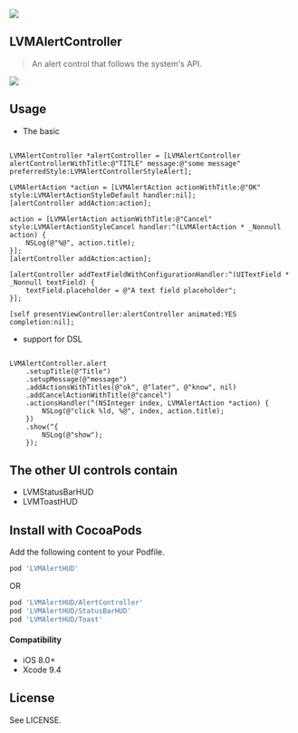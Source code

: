![](https://travis-ci.org/DouKing/LVMAlertHUD.svg?branch=master)


## LVMAlertController

> An alert control that follows the system's API.

![](./capture.gif)

## Usage

- The basic

```objc

LVMAlertController *alertController = [LVMAlertController alertControllerWithTitle:@"TITLE" message:@"some message" preferredStyle:LVMAlertControllerStyleAlert];

LVMAlertAction *action = [LVMAlertAction actionWithTitle:@"OK" style:LVMAlertActionStyleDefault handler:nil];
[alertController addAction:action];

action = [LVMAlertAction actionWithTitle:@"Cancel" style:LVMAlertActionStyleCancel handler:^(LVMAlertAction * _Nonnull action) {
    NSLog(@"%@", action.title);
}];
[alertController addAction:action];

[alertController addTextFieldWithConfigurationHandler:^(UITextField * _Nonnull textField) {
    textField.placeholder = @"A text field placeholder";
}];

[self presentViewController:alertController animated:YES completion:nil];

```

- support for DSL

```objc

LVMAlertController.alert
    .setupTitle(@"Title")
    .setupMessage(@"message")
    .addActionsWithTitles(@"ok", @"later", @"know", nil)
    .addCancelActionWithTitle(@"cancel")
    .actionsHandler(^(NSInteger index, LVMAlertAction *action) {
        NSLog(@"click %ld, %@", index, action.title);
    })
    .show(^{
        NSLog(@"show");
    });

```

## The other UI controls contain

- LVMStatusBarHUD
- LVMToastHUD

## Install with CocoaPods

Add the following content to your Podfile.

```ruby
pod 'LVMAlertHUD'
```

OR

```ruby
pod 'LVMAlertHUD/AlertController' 
pod 'LVMAlertHUD/StatusBarHUD'
pod 'LVMAlertHUD/Toast'
```
#### Compatibility

- iOS 8.0+
- Xcode 9.4

## License

See LICENSE.
